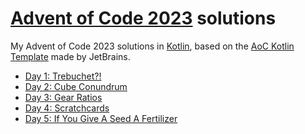 # [Advent of Code 2023](https://adventofcode.com/2023) solutions

My Advent of Code 2023 solutions in [Kotlin][kotlin], based on the [AoC Kotlin Template][template] made by JetBrains.
- [Day 1: Trebuchet?!](./src/Day01.kt)
- [Day 2: Cube Conundrum](./src/Day02.kt)
- [Day 3: Gear Ratios](./src/Day03.kt)
- [Day 4: Scratchcards](./src/Day04.kt)
- [Day 5: If You Give A Seed A Fertilizer](./src/Day05.kt)

[kotlin]: https://kotlinlang.org
[template]: https://github.com/kotlin-hands-on/advent-of-code-kotlin-template
